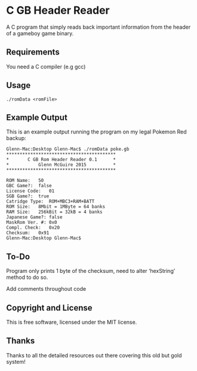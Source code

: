 C GB Header Reader
===========================

A C program that simply reads back important information from the header of a gameboy game binary.

## Requirements ##

You need a C compiler (e.g gcc)

## Usage ##

```
./romData <romFile>
```

## Example Output ##

This is an example output running the program on my legal Pokemon Red backup:

```
Glenn-Mac:Desktop Glenn-Mac$ ./romData poke.gb
*****************************************
*       C GB Rom Header Reader 0.1      *
*           Glenn McGuire 2015          *
*****************************************

ROM Name:	50
GBC Game?:	false
License Code:	01
SGB Game?:	true
Catridge Type:	ROM+MBC3+RAM+BATT
ROM Size:	8Mbit = 1MByte = 64 banks
RAM Size:	256kBit = 32kB = 4 banks
Japanese Game?:	false
MaskRom Ver. #:	0x0
Compl. Check:	0x20
Checksum:	0x91
Glenn-Mac:Desktop Glenn-Mac$
```

## To-Do ##

Program only prints 1 byte of the checksum, need to alter ‘hexString’ method to do so.

Add comments throughout code

## Copyright and License ##

This is free software, licensed under the MIT license.

## Thanks ##

Thanks to all the detailed resources out there covering this old but gold system!